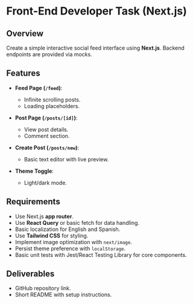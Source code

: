 
# Front-End Developer Task (Next.js)

## Overview
Create a simple interactive social feed interface using **Next.js**. Backend endpoints are provided via mocks.

## Features
- **Feed Page (`/feed`)**:
  - Infinite scrolling posts.
  - Loading placeholders.

- **Post Page (`/posts/[id]`)**:
  - View post details.
  - Comment section.

- **Create Post (`/posts/new`)**:
  - Basic text editor with live preview.

- **Theme Toggle**:
  - Light/dark mode.

## Requirements
- Use Next.js **app router**.
- Use **React Query** or basic fetch for data handling.
- Basic localization for English and Spanish.
- Use **Tailwind CSS** for styling.
- Implement image optimization with `next/image`.
- Persist theme preference with `localStorage`.
- Basic unit tests with Jest/React Testing Library for core components.

## Deliverables
- GitHub repository link.
- Short README with setup instructions.
